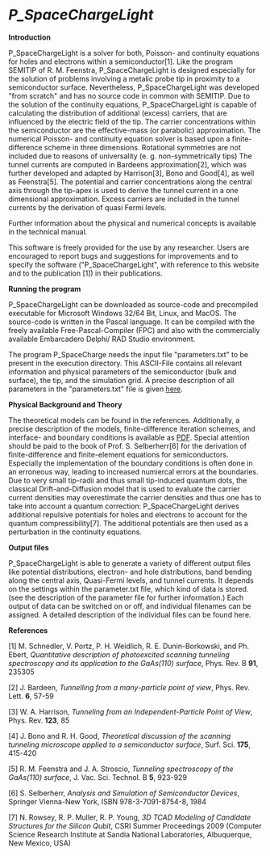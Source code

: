# *P_SpaceChargeLight*

**Introduction**

P_SpaceChargeLight is a solver for both, Poisson- and continuity equations for holes and electrons within a semiconductor[1]. Like the program SEMITIP of R. M. Feenstra, P_SpaceChargeLight is designed especially for the solution of problems involving a metalic probe tip in proximity to a semiconductor surface. Nevertheless, P_SpaceChargeLight was developed "from scratch" and has no source code in common with SEMITIP. Due to the solution of the continuity equations, P_SpaceChargeLight is capable of calculating the distribution of additional (excess) carriers, that are influenced by the electric field of the tip. The carrier concentrations within the semiconductor are the effective-mass (or parabolic) approximation. The numerical Poisson- and continuity equation solver is based upon a finite-difference scheme in three dimensions. Rotational symmetries are not included due to reasons of universality (e. g. non-symmetrically tips) The tunnel currents are computed in Bardeens approximation[2], which was further developed and adapted by Harrison[3], Bono and Good[4], as well as Feenstra[5]. The potential and carrier concentrations along the central axis through the tip-apex is used to derive the tunnel current in a one dimensional approximation. Excess carriers are included in the tunnel currents by the derivation of quasi Fermi levels.

Further information about the physical and numerical concepts is available in the technical manual.

This software is freely provided for the use by any researcher. Users are encouraged to report bugs and suggestions for improvements and to specify the software ("P_SpaceChargeLight", with reference to this website and to the publication [1]) in their publications.

**Running the program**

P_SpaceChargeLight can be downloaded as source-code and precompiled executable for Microsoft Windows 32/64 Bit, Linux, and MacOS. The source-code is written in the Pascal language. It can be compiled with the freely available Free-Pascal-Compiler (FPC) and also with the commercially available Embarcadero Delphi/ RAD Studio environment.

The program P_SpaceCharge needs the input file "parameters.txt" to be present in the execution directory. This ASCII-File contains all relevant information and physical parameters of the semiconductor (bulk and surface), the tip, and the simulation grid. A precise description of all parameters in the "parameters.txt" file is given [here](https://iffgit.fz-juelich.de/mschned/p_spacechargelight/-/blob/master/Documentation/Parameter.md).

**Physical Background and Theory**

The theoretical models can be found in the references. Additionally, a precise description of the models, finite-difference iteration schemes, and interface- and boundary conditions is available as [PDF](https://iffgit.fz-juelich.de/mschned/p_spacechargelight/-/blob/master/Documentation/The_Physics_Of_P_SpaceChargeLight.pdf). Special attention should be paid to the book of Prof. S. Selberherr[6] for the derivation of finite-difference and finite-element equations for semiconductors. Especially the implementation of the boundary conditions is often done in an erroneous way, leading to increased numiercal errors at the boundaries. Due to very small tip-radii and thus small tip-induced quantum dots, the classical Drift-and-Diffusion model that is used to evaluate the carrier current densities may overestimate the carrier densities and thus one has to take into account a quantum correction: P_SpaceChargeLight derives additional repulsive potentials for holes and electrons to account for the quantum compressibility[7]. The additional potentials are then used as a perturbation in the continuity equations.

**Output files**

P_SpaceChargeLight is able to generate a variety of different output files like potential distributions, electron- and hole distributions, band bending along the central axis, Quasi-Fermi levels, and tunnel currents. It depends on the settings within the parameter.txt file, which kind of data is stored. (see the description of the parameter file for further information.) Each output of data can be switched on or off, and individual filenames can be assigned. A detailed description of the individual files can be found here.

**References**


[1] M. Schnedler, V. Portz, P. H. Weidlich, R. E. Dunin-Borkowski, and Ph. Ebert, *Quantitative description of photoexcited scanning tunneling spectroscopy and its application to the GaAs(110) surface*, Phys. Rev. B **91**, 235305

[2] J. Bardeen, *Tunnelling from a many-particle point of view*, Phys. Rev. Lett. **6**,  57-59

[3] W. A. Harrison, *Tunneling from an Independent-Particle Point of View*, Phys. Rev. **123**, 85

[4] J. Bono and R. H. Good, *Theoretical discussion of the scanning tunneling microscope applied to a semiconductor surface*, Surf. Sci. **175**, 415-420

[5] R. M. Feenstra and J. A. Stroscio, *Tunneling spectroscopy of the GaAs(110) surface*, J. Vac. Sci. Technol. B **5**, 923-929

[6] S. Selberherr, *Analysis and Simulation of Semiconductor Devices*, Springer Vienna-New York, ISBN 978-3-7091-8754-8, 1984

[7] N. Rowsey, R. P. Muller, R. P. Young, *3D TCAD Modeling of Candidate Structures for the Silicon Qubit*, CSRI Summer Proceedings 2009 (Computer Science Research Institute at Sandia National Laboratories, Albuquerque, New Mexico, USA)
